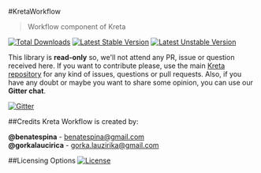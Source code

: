 #KretaWorkflow
> Workflow component of Kreta

[![Total Downloads](https://poser.pugx.org/kreta/workflow/downloads)](https://packagist.org/packages/kreta/workflow)
[![Latest Stable Version](https://poser.pugx.org/kreta/workflow/v/stable.svg)](https://packagist.org/packages/kreta/workflow)
[![Latest Unstable Version](https://poser.pugx.org/kreta/workflow/v/unstable.svg)](https://packagist.org/packages/kreta/workflow)

This library is **read-only** so, we'll not attend any PR, issue or question received here. If you want to contribute please,
use the main [Kreta repository][1] for any kind of issues, questions or pull requests. Also, if you have any doubt or
maybe you want to share some opinion, you can use our **Gitter chat**.

[![Gitter](https://badges.gitter.im/Join%20Chat.svg)](https://gitter.im/kreta/kreta?utm_source=badge&utm_medium=badge&utm_campaign=pr-badge&utm_content=badge)

##Credits
Kreta Workflow is created by:
>
**@benatespina** - [benatespina@gmail.com](mailto:benatespina@gmail.com)<br>
**@gorkalaucirica** - [gorka.lauzirika@gmail.com](mailto:gorka.lauzirika@gmail.com)

##Licensing Options
[![License](https://poser.pugx.org/kreta/workflow/license.svg)](https://github.com/kreta/Workflow/blob/master/LICENSE)

[1]: https://github.com/kreta/kreta
